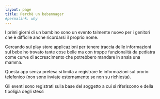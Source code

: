 ```yaml
---
layout: page
title: Perchè un bebemnager
#permalink: why
---
```



I primi giorni di un bambino sono un evento talmente nuovo per i genitori che è difficile anche ricordarsi il proprio nome.

Cercando sul play store applicazioni per tenere traccia delle informazioni sul bebe ho trovato tante cose belle ma con troppe funzionalità da pediatra come curve di accrescimento che potrebbero mandare in ansia una mamma.

Questa app senza pretesa si limita a registrare le informazioni sul prorio telefonico (non sono inviate esternamente se non su richiesta).

Gli eventi sono registrati sulla base del soggetto a cui si riferiscono e della tipoligia degli stessi
